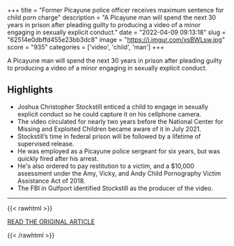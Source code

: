 +++
title = "Former Picayune police officer receives maximum sentence for child porn charge"
description = "A Picayune man will spend the next 30 years in prison after pleading guilty to producing a video of a minor engaging in sexually explicit conduct."
date = "2022-04-09 09:13:18"
slug = "62514e0dbffd455e23bb3dc8"
image = "https://i.imgur.com/xsBWLsw.jpg"
score = "935"
categories = ['video', 'child', 'man']
+++

A Picayune man will spend the next 30 years in prison after pleading guilty to producing a video of a minor engaging in sexually explicit conduct.

## Highlights

- Joshua Christopher Stockstill enticed a child to engage in sexually explicit conduct so he could capture it on his cellphone camera.
- The video circulated for nearly two years before the National Center for Missing and Exploited Children became aware of it in July 2021.
- Stockstill’s time in federal prison will be followed by a lifetime of supervised release.
- He was employed as a Picayune police sergeant for six years, but was quickly fired after his arrest.
- He's also ordered to pay restitution to a victim, and a $10,000 assessment under the Amy, Vicky, and Andy Child Pornography Victim Assistance Act of 2018.
- The FBI in Gulfport identified Stockstill as the producer of the video.

---

{{< rawhtml >}}
  <p class="article-category">
    <a target="_blank" href="https://www.wlox.com/2022/04/07/former-picayune-police-officer-receives-maximum-sentence-child-porn-charge/">READ THE ORIGINAL ARTICLE</a>
  </p>
{{< /rawhtml >}}

